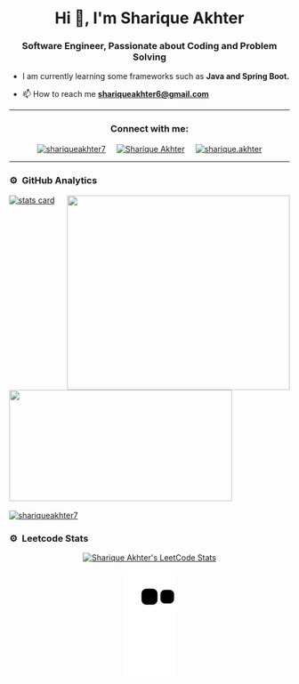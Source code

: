 <h1 align="center">Hi 👋, I'm Sharique Akhter</h1>
<h3 align="center">Software Engineer, Passionate about Coding and Problem Solving</h3>

- I am currently learning some frameworks such as **Java and Spring Boot.**

<!-- - 👨‍💻 All of my projects are available at [http://jigyashu.letscode1.com/](http://jigyashu.letscode1.com/) -->

<!-- - 📝 I regularly write articles on [https://courseandjobs.com/](https://courseandjobs.com/) -->

- 📫 How to reach me **shariqueakhter6@gmail.com**

<!-- - ⚡ Fun fact **.** -->

<hr>
<h3 align="center">Connect with me:</h3>
<p align="center">
<a href="https://twitter.com/shariqueakhter7" target="blank"><img align="center" src="https://img.icons8.com/cute-clipart/64/000000/twitter.png" alt="shariqueakhter7" height="50" width="50" /></a> &nbsp;&nbsp;&nbsp;
<a href="https://www.linkedin.com/in/sharique-akhter564/" target="blank"><img align="center" src="https://img.icons8.com/cute-clipart/64/000000/linkedin.png" alt="Sharique Akhter" height="50" width="50" /></a>&nbsp;&nbsp;&nbsp;&nbsp;
<a href="https://instagram.com/sharique.akhter" target="blank"><img align="center" src="https://img.icons8.com/cute-clipart/64/000000/instagram-new.png" alt="sharique.akhter" height="50" width="50" /></a>
</p>
<hr>

<!-- <h3 align="left">Languages and Tools:</h3>
<p align="left"> <a href="https://www.cprogramming.com/" target="_blank"> <img src="https://raw.githubusercontent.com/devicons/devicon/master/icons/c/c-original.svg" alt="c" width="40" height="40"/> </a> <a href="https://www.w3schools.com/cpp/" target="_blank"> <img src="https://raw.githubusercontent.com/devicons/devicon/master/icons/cplusplus/cplusplus-original.svg" alt="cplusplus" width="40" height="40"/> </a> <a href="https://www.w3schools.com/css/" target="_blank"> <img src="https://raw.githubusercontent.com/devicons/devicon/master/icons/css3/css3-original-wordmark.svg" alt="css3" width="40" height="40"/> </a> <a href="https://www.djangoproject.com/" target="_blank"> <img src="https://raw.githubusercontent.com/devicons/devicon/master/icons/django/django-original.svg" alt="django" width="40" height="40"/> </a> <a href="https://git-scm.com/" target="_blank"> <img src="https://www.vectorlogo.zone/logos/git-scm/git-scm-icon.svg" alt="git" width="40" height="40"/> </a> <a href="https://www.w3.org/html/" target="_blank"> <img src="https://raw.githubusercontent.com/devicons/devicon/master/icons/html5/html5-original-wordmark.svg" alt="html5" width="40" height="40"/> </a> <a href="https://www.java.com" target="_blank"> <img src="https://raw.githubusercontent.com/devicons/devicon/master/icons/java/java-original.svg" alt="java" width="40" height="40"/> </a> <a href="https://developer.mozilla.org/en-US/docs/Web/JavaScript" target="_blank"> <img src="https://raw.githubusercontent.com/devicons/devicon/master/icons/javascript/javascript-original.svg" alt="javascript" width="40" height="40"/> </a> <a href="https://www.microsoft.com/en-us/sql-server" target="_blank"> <img src="https://www.svgrepo.com/show/303229/microsoft-sql-server-logo.svg" alt="mssql" width="40" height="40"/> </a> <a href="https://www.mysql.com/" target="_blank"> <img src="https://raw.githubusercontent.com/devicons/devicon/master/icons/mysql/mysql-original-wordmark.svg" alt="mysql" width="40" height="40"/> </a> <a href="https://www.oracle.com/" target="_blank"> <img src="https://raw.githubusercontent.com/devicons/devicon/master/icons/oracle/oracle-original.svg" alt="oracle" width="40" height="40"/> </a> <a href="https://www.photoshop.com/en" target="_blank"> <img src="https://raw.githubusercontent.com/devicons/devicon/master/icons/photoshop/photoshop-line.svg" alt="photoshop" width="40" height="40"/> </a> <a href="https://www.python.org" target="_blank"> <img src="https://raw.githubusercontent.com/devicons/devicon/master/icons/python/python-original.svg" alt="python" width="40" height="40"/> </a> <a href="https://scikit-learn.org/" target="_blank"> <img src="https://upload.wikimedia.org/wikipedia/commons/0/05/Scikit_learn_logo_small.svg" alt="scikit_learn" width="40" height="40"/> </a> </p> -->

### ⚙️ &nbsp;GitHub Analytics


<p>
<a align= "center" href="https://github.com/sharique850">
<img alt= "stats card" height="200px" width="400" src="https://github-readme-streak-stats.herokuapp.com/?user=sharique850&theme=radical">
<img align="right" height="350" width="400" src="https://cdn.dribbble.com/users/2238041/screenshots/4763918/working.gif" /> </a>
</p>
<img height="200px" width="400" src="https://github-readme-stats.vercel.app/api?username=sharique850&count_private=true&theme=radical&show_icons=true" />


<p align="left"> <a href="https://twitter.com/shariqueakhter7" target="blank"><img src="https://img.shields.io/twitter/follow/shariqueakhter7?logo=twitter&style=for-the-badge" alt="shariqueakhter7" /></a> </p>

<!-- <p align="center">
<a href="https://github.com/sharique850">
  <img height="180em" src="https://github-readme-stats-eight-theta.vercel.app/api?username=sharique850&show_icons=true&theme=algolia&include_all_commits=true&count_private=true"/>
  <img height="180em" src="https://github-readme-stats-eight-theta.vercel.app/api/top-langs/?username=Aditi-2840&layout=compact&langs_count=8&theme=algolia"/>
</a>
</p> -->



<h3> ⚙️&nbsp; Leetcode Stats</h3>
<p align="center">
<a href="https://leetcode.com/shariqueakhter/" target="_blank">
<img title="Sharique Akhter's LeetCode Stats" alt="Sharique Akhter's LeetCode Stats" src="https://leetcard.jacoblin.cool/shariqueakhter?theme=light&font=Noto%20Sans%20Myanmar" />
</a>
</p>

<p align="center">
  <img src="https://github.com/sharique850/sharique850/raw/output/github-contribution-grid-snake.svg" alt="snake"></center>
</p>


